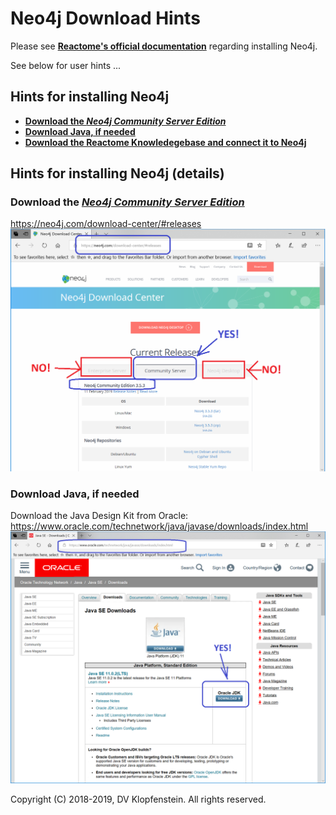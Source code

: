 # Neo4j Download Hints
Please see [**Reactome's official documentation**](https://reactome.org/dev/graph-database#GetStarted)
regarding installing Neo4j.

See below for user hints ...


## Hints for installing Neo4j
* [**Download the _Neo4j Community Server Edition_**](#download-the-neo4j-community-server-edition)
* [**Download Java, if needed**](#download-java-if-needed)
* [**Download the Reactome Knowledegebase and connect it to Neo4j**](README_download_hints.md)


## Hints for installing Neo4j (details)

### Download the [_Neo4j Community Server Edition_](https://neo4j.com/download-center/#releases)
https://neo4j.com/download-center/#releases
![Neo4j Community Server](/doc/md/images/Neo4j_CommunityServer.png)

### Download Java, if needed
Download the Java Design Kit from Oracle:    
https://www.oracle.com/technetwork/java/javase/downloads/index.html     
![JDK Download](/doc/md/images/java_jdk_download.png)

Copyright (C) 2018-2019, DV Klopfenstein. All rights reserved.
